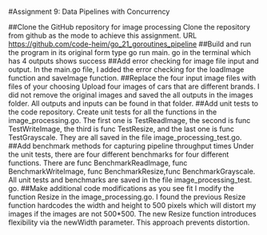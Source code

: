 #Assignment 9: Data Pipelines with Concurrency 

##Clone the GitHub repository for image processing
Clone the repository from github as the mode to achieve this assignment. URL https://github.com/code-heim/go_21_goroutines_pipeline
##Build and run the program in its original form
type go run main. go in the terminal which has 4 outputs shows success
##Add error checking for image file input and output.
In the main.go file, I added the error checking for the loadImage function and saveImage function.
##Replace the four input image files with files of your choosing
Upload four images of cars that are different brands. I did not remove the original images and saved the all outputs in the images folder. All outputs and inputs can be found in that folder. 
##Add unit tests to the code repository.
Create unit tests for all the functions in the image_processing.go. The first one is TestReadImage, the second is func TestWriteImage, the third is func TestResize, and the last one is func TestGrayscale. They are all saved in the file image_processing_test.go. 
##Add benchmark methods for capturing pipeline throughput times
Under the unit tests, there are four different benchmarks for four different functions. There are func BenchmarkReadImage, func BenchmarkWriteImage, func BenchmarkResize,func BenchmarkGrayscale. All unit tests and benchmarks are saved in the file image_processing_test. go.
##Make additional code modifications as you see fit
I modify the function Resize in the image_processing.go. I found the previous Resize function hardcodes the width and height to 500 pixels which will distort my images if the images are not 500*500. The new Resize function introduces flexibility via the newWidth parameter. This approach prevents distortion. 

